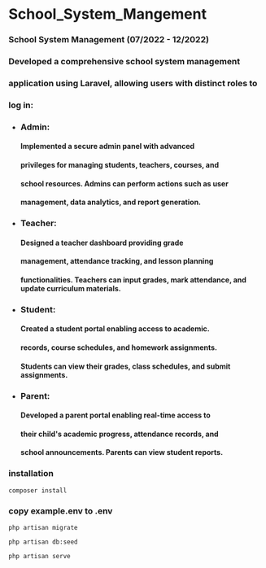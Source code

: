 # School_System_Mangement
### School System Management (07/2022 - 12/2022)
### Developed a comprehensive school system management
### application using Laravel, allowing users with distinct roles to
### log in:

- ### Admin:
  #### Implemented a secure admin panel with advanced
  ####  privileges for managing students, teachers, courses, and
  ####  school resources. Admins can perform actions such as user
  ####  management, data analytics, and report generation.
  
- ### Teacher:
  #### Designed a teacher dashboard providing grade
  ####  management, attendance tracking, and lesson planning
  ####  functionalities. Teachers can input grades, mark attendance, and update curriculum materials.

- ### Student:
  #### Created a student portal enabling access to academic.
  ####  records, course schedules, and homework assignments.
  #### Students can view their grades, class schedules, and submit assignments.
  
- ### Parent: 
  #### Developed a parent portal enabling real-time access to
  ####  their child's academic progress, attendance records, and
  ####  school announcements. Parents can view student reports.

  
### installation
```
composer install
```
### copy example.env to .env
```
php artisan migrate
```
```
php artisan db:seed
```
```
php artisan serve
```
